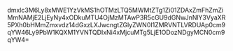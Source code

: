 dmxlc3M6Ly8xMWE1YzVkMS1hOTMzLTQ5MWMtZTg1Zi01ZDAxZmFhZmZiMmNAMjE2LjEyNy4xODkuMTU4OjMzMTAwP3R5cGU9dGNwJnNlY3VyaXR5PXh0bHMmZmxvdz14dGxzLXJwcngtZGlyZWN0I1ZMRVNTLVRDUAp0cm9qYW46Ly9PbW1KQXM1YVNTQDIxNi4xMjcuMTg5LjE1ODozNDgyMCN0cm9qYW4=
